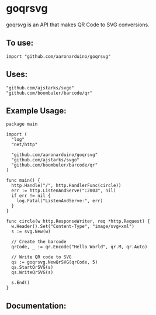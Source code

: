 # goqrsvg
goqrsvg is an API that makes QR Code to SVG conversions.

## To use:

`import "github.com/aaronarduino/goqrsvg"`

## Uses:
```
"github.com/ajstarks/svgo"
"github.com/boombuler/barcode/qr"
```

## Example Usage:

```
package main

import (
  "log"
  "net/http"

  "github.com/aaronarduino/goqrsvg"
  "github.com/ajstarks/svgo"
  "github.com/boombuler/barcode/qr"
)

func main() {
  http.Handle("/", http.HandlerFunc(circle))
  err := http.ListenAndServe(":2003", nil)
  if err != nil {
    log.Fatal("ListenAndServe:", err)
  }
}

func circle(w http.ResponseWriter, req *http.Request) {
  w.Header().Set("Content-Type", "image/svg+xml")
  s := svg.New(w)

  // Create the barcode
  qrCode, _ := qr.Encode("Hello World", qr.M, qr.Auto)

  // Write QR code to SVG
  qs := goqrsvg.NewQrSVG(qrCode, 5)
  qs.StartQrSVG(s)
  qs.WriteQrSVG(s)

  s.End()
}
```

## Documentation: